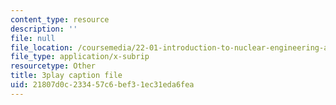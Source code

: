 ```yaml
---
content_type: resource
description: ''
file: null
file_location: /coursemedia/22-01-introduction-to-nuclear-engineering-and-ionizing-radiation-fall-2016/21807d0c233457c6bef31ec31eda6fea_KhT9m9kFzv8.vtt
file_type: application/x-subrip
resourcetype: Other
title: 3play caption file
uid: 21807d0c-2334-57c6-bef3-1ec31eda6fea
---
```

